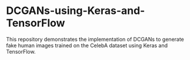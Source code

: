 # DCGANs-using-Keras-and-TensorFlow
This repository demonstrates the implementation of DCGANs to generate fake human images trained on the CelebA dataset using Keras and TensorFlow.
